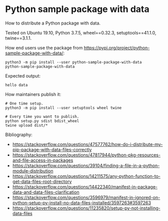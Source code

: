 # Python sample package with data

How to distribute a Python package with data.

Tested on Ubuntu 19.10, Python 3.7.5, wheel==0.32.3, setuptools==41.1.0, twine==3.1.1.

How end users use the package from <https://pypi.org/project/python-sample-package-with-data/>:

```
python3 -m pip install --user python-sample-package-with-data
python-sample-package-with-data
```

Expected output:

```
hello data
```

How maintainers publish it:

```
# One time setup.
python3 -m pip install --user setuptools wheel twine

# Every time you want to publish.
python setup.py sdist bdist_wheel
twine upload dist/*
```

Bibliography:

- https://stackoverflow.com/questions/47577762/how-do-i-distribute-my-pip-package-with-data-files-correctly
- https://stackoverflow.com/questions/47817944/python-pkg-resources-and-file-access-in-packages
- https://stackoverflow.com/questions/39104/finding-a-file-in-a-python-module-distribution
- https://stackoverflow.com/questions/14211575/any-python-function-to-get-data-files-root-directory
- https://stackoverflow.com/questions/14422340/manifest-in-package-data-and-data-files-clarification
- https://stackoverflow.com/questions/3596979/manifest-in-ignored-on-python-setup-py-install-no-data-files-installed/3597263#3597263
- https://stackoverflow.com/questions/11235820/setup-py-not-installing-data-files
